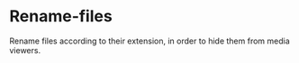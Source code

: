 # Rename-files
Rename files according to their extension, in order to hide them from media viewers.
